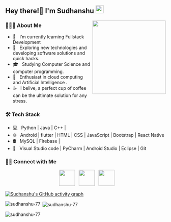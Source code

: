 <h2> Hey there!👋 I'm Sudhanshu <img src="https://github.com/souvikguria98/souvikguria98/blob/master/Hi.gif" width="25"></h2>
<img align='right' src="https://media.giphy.com/media/M9gbBd9nbDrOTu1Mqx/giphy.gif" width="230">

<h3> 👨🏻‍💻 About Me </h3>

- 🔭 &nbsp; I’m currently learning Fullstack Development
- 🤔 &nbsp; Exploring new technologies and developing software solutions and quick hacks.
- 🎓 &nbsp; Studying Computer Science and computer programming.
- 🌱 &nbsp; Enthusiast in cloud computing and Artificial Intelligence .
- ☕ &nbsp; I belive, a perfect cup of coffee can be the ultimate solution for any stress. 

<h3>🛠 Tech Stack</h3>

- 💻 &nbsp; Python | Java | C++ |
- 🌐 &nbsp; Android | flutter | HTML | CSS | JavaScript | Bootstrap | React Native
- 🛢 &nbsp; MySQL | Firebase |
- 🔧 &nbsp; Visual Studio code | PyCharm | Android Studio | Eclipse | Git



<h3> 🤝🏻 Connect with Me </h3>

<p align="center">
&nbsp; <a href="https://twitter.com/sudhanshutwt" target="_blank" rel="noopener noreferrer"><img src="https://img.icons8.com/plasticine/100/000000/twitter.png" width="50" /></a>   
&nbsp; <a href="https://www.linkedin.com/in/sudhanshu-tripathi77/" target="_blank" rel="noopener noreferrer"><img src="https://img.icons8.com/plasticine/100/000000/linkedin.png" width="50" /></a>
&nbsp; <a href="mailto:stripathi9821@.com" target="_blank" rel="noopener noreferrer"><img src="https://img.icons8.com/plasticine/100/000000/gmail.png"  width="50" /></a>
</p>


[![Sudhanshu's GitHub activity graph](https://activity-graph.herokuapp.com/graph?username=sudhanshu-77&&theme=xcode)](https://github.com/sudhanshu-77)

<p><img align="left" src="https://github-readme-stats.vercel.app/api/top-langs?username=sudhanshu-77&show_icons=true&locale=en&layout=compact&theme=tokyonight" alt="sudhanshu-77" /></p>

<p>&nbsp;<img align="center" src="https://github-readme-stats.vercel.app/api?username=sudhanshu-77&show_icons=true&locale=en&theme=tokyonight" alt="sudhanshu-77" /></p>

<p><img align="center" src="https://github-readme-streak-stats.herokuapp.com/?user=sudhanshu-77&&theme=tokyonight" alt="sudhanshu-77" /></p>

